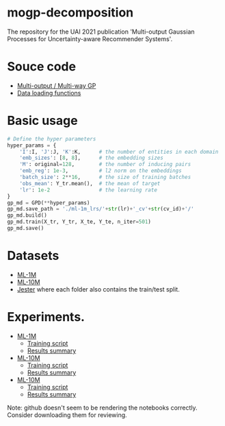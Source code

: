# mogp-decomposition

The repository for the UAI 2021 publication 'Multi-output Gaussian Processes for Uncertainty-aware Recommender Systems'.

# Souce code
- [Multi-output / Multi-way GP](./mogp_decomposition/mwgp.py)
- [Data loading functions](./mogp_decomposition/data.py)

# Basic usage
```python
# Define the hyper parameters
hyper_params = {
    'I':I, 'J':J, 'K':K,      # the number of entities in each domain
    'emb_sizes': [8, 8],      # the embedding sizes
    'M': original=128,        # the number of inducing pairs
    'emb_reg': 1e-3,          # l2 norm on the embeddings
    'batch_size': 2**16,      # the size of training batches
    'obs_mean': Y_tr.mean(),  # the mean of target
    'lr': 1e-2                # the learning rate 
}  
gp_md = GPD(**hyper_params)
gp_md.save_path = './ml-1m_lrs/'+str(lr)+'_cv'+str(cv_id)+'/'
gp_md.build()
gp_md.train(X_tr, Y_tr, X_te, Y_te, n_iter=501)
gp_md.save()
```
# Datasets 
- [ML-1M](./data/ML-1M)
- [ML-10M](./data/ML-10M)
- [Jester](./data/Jester)
where each folder also contains the train/test split.

# Experiments. 
- [ML-1M](./experiments/ML-1M)
    - [Training script](./experiments/ML-1M/ML-1M_Training.ipynb)
    - [Results summary](./experiments/ML-1M/ML-1M_Evaluation.ipynb)
- [ML-10M](./experiments/ML-10M)
    - [Training script](./experiments/ML-10M/ml-10m.py)
    - [Results summary](./experiments/ML-10M/ml-10m_summary.ipynb)
- [ML-10M](./experiments/Jester)
    - [Training script](./experiments/Jester/jester.py)
    - [Results summary](./experiments/Jester/jester_summary.ipynb)

Note: github doesn't seem to be rendering the notebooks correctly. Consider downloading them for reviewing. 
